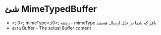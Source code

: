 # شئ MimeTypedBuffer

* <; 0>; mimeType<;/0>; رشته - mimeType بافر که شما در حال ارسال هستید
* `data` Buffer - The actual Buffer content